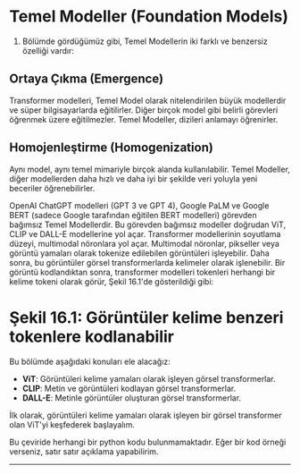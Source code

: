# Temel Modeller (Foundation Models)

1. Bölümde gördüğümüz gibi, Temel Modellerin iki farklı ve benzersiz özelliği vardır: 

## Ortaya Çıkma (Emergence)
 Transformer modelleri, Temel Model olarak nitelendirilen büyük modellerdir ve süper bilgisayarlarda eğitilirler. Diğer birçok model gibi belirli görevleri öğrenmek üzere eğitilmezler. Temel Modeller, dizileri anlamayı öğrenirler.

## Homojenleştirme (Homogenization)
 Aynı model, aynı temel mimariyle birçok alanda kullanılabilir. Temel Modeller, diğer modellerden daha hızlı ve daha iyi bir şekilde veri yoluyla yeni beceriler öğrenebilirler.

OpenAI ChatGPT modelleri (GPT 3 ve GPT 4), Google PaLM ve Google BERT (sadece Google tarafından eğitilen BERT modelleri) görevden bağımsız Temel Modellerdir. Bu görevden bağımsız modeller doğrudan ViT, CLIP ve DALL-E modellerine yol açar. Transformer modellerinin soyutlama düzeyi, multimodal nöronlara yol açar. Multimodal nöronlar, pikseller veya görüntü yamaları olarak tokenize edilebilen görüntüleri işleyebilir. Daha sonra, bu görüntüler görsel transformerlarda kelimeler olarak işlenebilir. Bir görüntü kodlandıktan sonra, transformer modelleri tokenleri herhangi bir kelime tokeni olarak görür, Şekil 16.1'de gösterildiği gibi:

# Şekil 16.1: Görüntüler kelime benzeri tokenlere kodlanabilir

Bu bölümde aşağıdaki konuları ele alacağız:
- **ViT**: Görüntüleri kelime yamaları olarak işleyen görsel transformerlar.
- **CLIP**: Metin ve görüntüleri kodlayan görsel transformerlar.
- **DALL-E**: Metinle görüntüler oluşturan görsel transformerlar.

İlk olarak, görüntüleri kelime yamaları olarak işleyen bir görsel transformer olan ViT'yi keşfederek başlayalım.

Bu çeviride herhangi bir python kodu bulunmamaktadır. Eğer bir kod örneği verseniz, satır satır açıklama yapabilirim.

---

